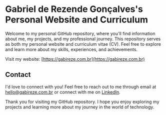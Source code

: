 # Gabriel de Rezende Gonçalves's Personal Website and Curriculum

Welcome to my personal GitHub repository, where you'll find information about me, my projects, and my professional journey. This repository serves as both my personal website and curriculum vitae (CV). Feel free to explore and learn more about my skills, experiences, and achievements.

Visit my website: [https://gabireze.com.br](https://gabireze.com.br)

## Contact

I'd love to connect with you! Feel free to reach out to me through email at [hello@gabireze.com.br](mailto:hello@gabireze.com.br) or connect with me on [LinkedIn](https://www.linkedin.com/in/gabireze/).

Thank you for visiting my GitHub repository. I hope you enjoy exploring my projects and learning more about my journey in the world of technology.
